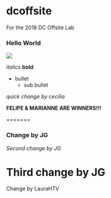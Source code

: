 # dcoffsite
For the 2018 DC Offsite Lab

### Hello World

![](https://raw.githubusercontent.com/hearsttv/dcoffsite/master/unicorn.gif)

*italics*
**bold**
- bullet
  - sub bullet
  
*quick change by cecilia*


**FELIPE & MARIANNE ARE WINNERS!!!**

=======
### Change by JG

*Second change by JG*

# Third change by JG

Change by LauraHTV
